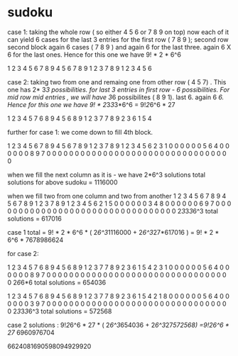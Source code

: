 # sudoku
case 1:  taking the whole row ( so either 4 5 6 or 7 8 9 on top) now each of it can yield
         6 cases for the last 3 entries for the first row ( 7 8 9 ); second row second block again 6 cases ( 7 8 9 ) and again 6 for the last three. again 6 X 6 for the last ones.
Hence for this one we have 9! * 2 * 6^6

1 2 3  4 5 6 7 8 9
4 5 6  7 8 9 1 2 3
7 8 9  1 2 3 4 5 6

case 2: taking two from one and remaing one from other row ( 4 5 7) . This one has 2* 3*3 possibilities. for last 3 entries in first row - 6 possibilities. For mid row mid entries , we will have 3*6 possibilites ( 8 9 1). last 6. again 6 *6. 
Hence for this one we have 9! * 2*3*3*3*6^6 = 9!*2*6^6 * 27

1 2 3 4 5 7 6 8 9
4 5 6 8 9 1 2 3 7
7 8 9 2 3 6 1 5 4

further for case 1: we come down to fill 4th block.

1 2 3  4 5 6 7 8 9
4 5 6  7 8 9 1 2 3
7 8 9  1 2 3 4 5 6
2 3 1  0 0 0 0 0 0
5 6 4  0 0 0 0 0 0
8 9 7  0 0 0 0 0 0
0 0 0  0 0 0 0 0 0
0 0 0  0 0 0 0 0 0
0 0 0  0 0 0 0 0 0

when we fill the next column as it is - we have 2*6^3 solutions
total solutions for above sudoku = 1116000

when we fill two from one column and two from another 
1 2 3  4 5 6 7 8 9
4 5 6  7 8 9 1 2 3
7 8 9  1 2 3 4 5 6
2 1 5  0 0 0 0 0 0
3 4 8  0 0 0 0 0 0
6 9 7  0 0 0 0 0 0
0 0 0  0 0 0 0 0 0
0 0 0  0 0 0 0 0 0
0 0 0  0 0 0 0 0 0
2*3*3*3*6^3
total solutions = 617016

case 1 total = 9! * 2 * 6^6 * ( 2*6^3*1116000 + 2*6^3*27*617016 )
             = 9! * 2 * 6^6 * 7678986624


for case 2:

1 2 3 4 5 7 6 8 9
4 5 6 8 9 1 2 3 7
7 8 9 2 3 6 1 5 4
2 3 1 0 0 0 0 0 0
5 6 4 0 0 0 0 0 0
8 9 7 0 0 0 0 0 0
0 0 0 0 0 0 0 0 0
0 0 0 0 0 0 0 0 0
0 0 0 0 0 0 0 0 0
2*6*6*6
total solutions = 654036

1 2 3 4 5 7 6 8 9
4 5 6 8 9 1 2 3 7
7 8 9 2 3 6 1 5 4
2 1 8 0 0 0 0 0 0
5 6 4 0 0 0 0 0 0
3 9 7 0 0 0 0 0 0
0 0 0 0 0 0 0 0 0
0 0 0 0 0 0 0 0 0
0 0 0 0 0 0 0 0 0
2*3*3*3*6^3
total solutions = 572568

case 2 solutions : 9!*2*6^6 * 27 * ( 2*6^3*654036 + 2*6^3*27*572568)
                    =9!*2*6^6 * 27* 6960976704
                    
6624081690598094929920

